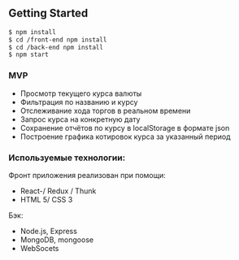 ## Getting Started

``` sh
$ npm install
$ cd /front-end npm install
$ cd /back-end npm install  
$ npm start
```

### MVP 

  + Просмотр текущего курса валюты
  + Фильтрация по названию и курсу
  + Отслеживание хода торгов в реальном времени
  + Запрос курса на конкретную дату
  + Сохранение отчётов по курсу в localStorage в формате json
  + Построение графика котировок курса за указанный период

  

### Используемые технологии:

Фронт приложения реализован при помощи:

* React-/ Redux / Thunk
* HTML 5/ CSS 3

Бэк:

* Node.js, Express
* MongoDB, mongoose
* WebSocets

